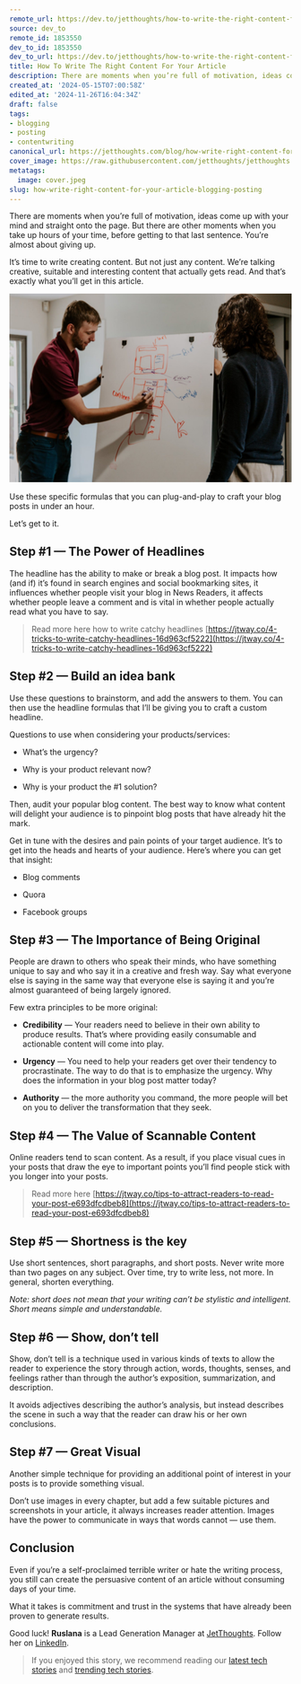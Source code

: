 ```yaml
---
remote_url: https://dev.to/jetthoughts/how-to-write-the-right-content-for-your-article-46c1
source: dev_to
remote_id: 1853550
dev_to_id: 1853550
dev_to_url: https://dev.to/jetthoughts/how-to-write-the-right-content-for-your-article-46c1
title: How To Write The Right Content For Your Article
description: There are moments when you’re full of motivation, ideas come up with your mind and straight onto the...
created_at: '2024-05-15T07:00:58Z'
edited_at: '2024-11-26T16:04:34Z'
draft: false
tags:
- blogging
- posting
- contentwriting
canonical_url: https://jetthoughts.com/blog/how-write-right-content-for-your-article-blogging-posting/
cover_image: https://raw.githubusercontent.com/jetthoughts/jetthoughts.github.io/master/content/blog/how-write-right-content-for-your-article-blogging-posting/cover.jpeg
metatags:
  image: cover.jpeg
slug: how-write-right-content-for-your-article-blogging-posting
---
```

There are moments when you’re full of motivation, ideas come up with your mind and straight onto the page. But there are other moments when you take up hours of your time, before getting to that last sentence. You’re almost about giving up.

It’s time to write creating content. But not just any content. We’re talking creative, suitable and interesting content that actually gets read. And that’s exactly what you’ll get in this article.

![Photo by [Kaleidico](https://unsplash.com/@kaleidico?utm_source=unsplash&utm_medium=referral&utm_content=creditCopyText) on [Unsplash](https://unsplash.com/s/photos/content?utm_source=unsplash&utm_medium=referral&utm_content=creditCopyText)](file_0.jpeg)

Use these specific formulas that you can plug-and-play to craft your blog posts in under an hour.

Let’s get to it.

## Step #1 — The Power of Headlines

The headline has the ability to make or break a blog post. It impacts how (and if) it’s found in search engines and social bookmarking sites, it influences whether people visit your blog in News Readers, it affects whether people leave a comment and is vital in whether people actually read what you have to say.
>  Read more here how to write catchy headlines [https://jtway.co/4-tricks-to-write-catchy-headlines-16d963cf5222](https://jtway.co/4-tricks-to-write-catchy-headlines-16d963cf5222)

## Step #2 — Build an idea bank

Use these questions to brainstorm, and add the answers to them. You can then use the headline formulas that I’ll be giving you to craft a custom headline.

Questions to use when considering your products/services:

* What’s the urgency?

* Why is your product relevant now?

* Why is your product the #1 solution?

Then, audit your popular blog content. The best way to know what content will delight your audience is to pinpoint blog posts that have already hit the mark.

Get in tune with the desires and pain points of your target audience. It’s to get into the heads and hearts of your audience. Here’s where you can get that insight:

* Blog comments

* Quora

* Facebook groups

## Step #3 — The Importance of Being Original

People are drawn to others who speak their minds, who have something unique to say and who say it in a creative and fresh way. Say what everyone else is saying in the same way that everyone else is saying it and you’re almost guaranteed of being largely ignored.

Few extra principles to be more original:

* **Credibility** — Your readers need to believe in their own ability to produce results. That’s where providing easily consumable and actionable content will come into play.

* **Urgency** — You need to help your readers get over their tendency to procrastinate. The way to do that is to emphasize the urgency. Why does the information in your blog post matter today?

* **Authority** — the more authority you command, the more people will bet on you to deliver the transformation that they seek.

## Step #4 — The Value of Scannable Content

Online readers tend to scan content. As a result, if you place visual cues in your posts that draw the eye to important points you’ll find people stick with you longer into your posts.
>  Read more here [https://jtway.co/tips-to-attract-readers-to-read-your-post-e693dfcdbeb8](https://jtway.co/tips-to-attract-readers-to-read-your-post-e693dfcdbeb8)

## Step #5 — Shortness is the key

Use short sentences, short paragraphs, and short posts. Never write more than two pages on any subject. Over time, try to write less, not more. In general, shorten everything.

*Note: short does not mean that your writing can’t be stylistic and intelligent. Short means simple and understandable.*

## Step #6 — Show, don’t tell

Show, don’t tell is a technique used in various kinds of texts to allow the reader to experience the story through action, words, thoughts, senses, and feelings rather than through the author’s exposition, summarization, and description.

It avoids adjectives describing the author’s analysis, but instead describes the scene in such a way that the reader can draw his or her own conclusions.

## Step #7 — Great Visual

Another simple technique for providing an additional point of interest in your posts is to provide something visual.

Don’t use images in every chapter, but add a few suitable pictures and screenshots in your article, it always increases reader attention. Images have the power to communicate in ways that words cannot — use them.

## Conclusion

Even if you’re a self-proclaimed terrible writer or hate the writing process, you still can create the persuasive content of an article without consuming days of your time.

What it takes is commitment and trust in the systems that have already been proven to generate results.

Good luck!
**Ruslana** is a Lead Generation Manager at [JetThoughts](https://www.jetthoughts.com/). Follow her on [LinkedIn](https://www.linkedin.com/in/ruslana-brykaliuk-970016135/).
>  If you enjoyed this story, we recommend reading our [latest tech stories](https://jtway.co/latest) and [trending tech stories](https://jtway.co/trending).
